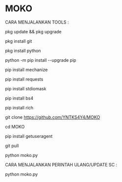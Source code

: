 # MOKO

CARA MENJALANKAN TOOLS :

pkg update && pkg upgrade

pkg install git

pkg install python

python -m pip install --upgrade pip

pip install mechanize

pip install requests

pip install stdiomask

pip install bs4

pip install rich

git clone https://github.com/YNTKS4Y4/MOKO

cd MOKO

pip install getuseragent

git pull

python moko.py

CARA MENJALANKAN PERINTAH ULANG/UPDATE SC :

python moko.py
